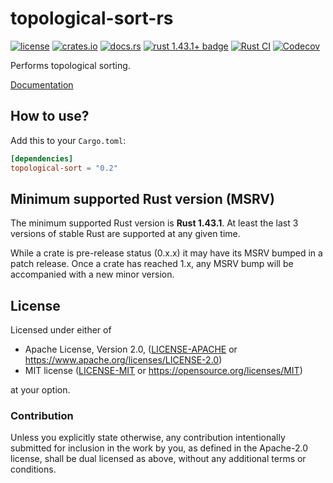 # topological-sort-rs

[![license](https://img.shields.io/crates/l/topological-sort.svg)](#license)
[![crates.io](https://img.shields.io/crates/v/topological-sort.svg)](https://crates.io/crates/topological-sort)
[![docs.rs](https://img.shields.io/docsrs/topological-sort/latest)](https://docs.rs/topological-sort/latest/)
[![rust 1.43.1+ badge](https://img.shields.io/badge/rust-1.43.1+-93450a.svg)](https://doc.rust-lang.org/cargo/reference/manifest.html#the-rust-version-field)
[![Rust CI](https://github.com/gifnksm/topological-sort-rs/actions/workflows/rust-ci.yml/badge.svg)](https://github.com/gifnksm/topological-sort-rs/actions/workflows/rust-ci.yml)
[![Codecov](https://codecov.io/gh/gifnksm/topological-sort-rs/branch/master/graph/badge.svg?token=VreVOoM3Yb)](https://codecov.io/gh/gifnksm/topological-sort-rs)

Performs topological sorting.

[Documentation](https://docs.rs/topological-sort)

## How to use?

Add this to your `Cargo.toml`:

```toml
[dependencies]
topological-sort = "0.2"
```

## Minimum supported Rust version (MSRV)

The minimum supported Rust version is **Rust 1.43.1**.
At least the last 3 versions of stable Rust are supported at any given time.

While a crate is pre-release status (0.x.x) it may have its MSRV bumped in a patch release.
Once a crate has reached 1.x, any MSRV bump will be accompanied with a new minor version.

## License

Licensed under either of

* Apache License, Version 2.0, ([LICENSE-APACHE](LICENSE-APACHE) or <https://www.apache.org/licenses/LICENSE-2.0>)
* MIT license ([LICENSE-MIT](LICENSE-MIT) or <https://opensource.org/licenses/MIT>)

at your option.

### Contribution

Unless you explicitly state otherwise, any contribution intentionally
submitted for inclusion in the work by you, as defined in the Apache-2.0
license, shall be dual licensed as above, without any additional terms or
conditions.
